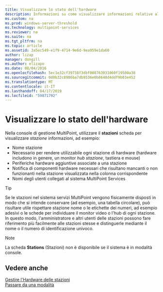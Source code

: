 ```yaml
---
title: Visualizzare lo stato dell'hardware
description: Informazioni su come visualizzare informazioni relative all'hardware in MultiPoint Services
ms.custom: na
ms.prod: windows-server-threshold
ms.technology: multipoint-services
ms.reviewer: na
ms.suite: na
ms.tgt_pltfrm: na
ms.topic: article
ms.assetid: 3a5ec549-e1f9-4714-9e6d-9ea959e1da60
author: lizap
manager: dongill
ms.author: elizapo
ms.date: 08/04/2016
ms.openlocfilehash: 5ec1e32cf39738f3dbf008763031060f19500a38
ms.sourcegitcommit: 0d0b32c8986ba7db9536e0b8648d4ddf9b03e452
ms.translationtype: MT
ms.contentlocale: it-IT
ms.lasthandoff: 04/17/2019
ms.locfileid: "59871792"
---
```

# <a name="view-hardware-status"></a>Visualizzare lo stato dell'hardware
Nella console di gestione MultiPoint, utilizzare il **stazioni** scheda per visualizzare *stazione* informazioni, ad esempio:  
  
-   Nome stazione  
-   Necessario per rendere utilizzabile ogni stazione di hardware (hardware includono in genere, un monitor *hub stazione*, tastiera e mouse) 
-   Periferiche hardware aggiuntive associate a una stazione  
-   Notifica di componenti hardware necessari che risultano mancanti o non funzionanti nella stazione visualizzata nella colonna corrispondente  
-   Nomi degli utenti collegati al sistema MultiPoint Services  
  
> [!TIP]  
> Se le stazioni nel sistema servizi MultiPoint vengono fisicamente disposti in modo che si intende conservare (ad esempio, una tabella circolare), può risultare utile rispettare stazione nome o le etichette dei numeri, ad esempio adesivi o le schede per individuare il monitor video o l'hub di ogni stazione. In questo modo, l'amministratore e altri utenti delle stazioni possono fare riferimento più facilmente alle stazioni stesse e distinguerle mediante il nome o il numero di identificazione univoco.  
  
> [!NOTE]  
> La scheda **Stations** (Stazioni) non è disponibile se il sistema è in modalità console.  
  
## <a name="see-also"></a>Vedere anche  
[Gestire l'Hardware delle stazioni](Manage-Station-Hardware.md)  
[Passare da una modalità](Switch-Between-Modes.md)